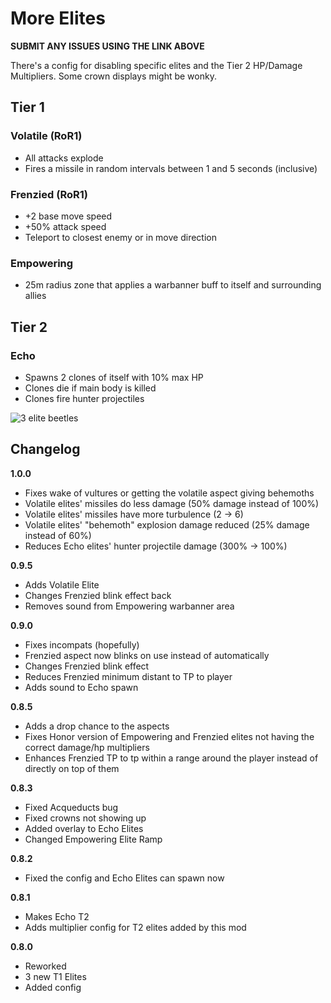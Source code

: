 # More Elites

**SUBMIT ANY ISSUES USING THE LINK ABOVE**

There's a config for disabling specific elites and the Tier 2 HP/Damage Multipliers. Some crown displays might be wonky.

## Tier 1

### Volatile (RoR1)

- All attacks explode
- Fires a missile in random intervals between 1 and 5 seconds (inclusive)

### Frenzied (RoR1)

- +2 base move speed
- +50% attack speed
- Teleport to closest enemy or in move direction

### Empowering

- 25m radius zone that applies a warbanner buff to itself and surrounding allies

## Tier 2

### Echo

- Spawns 2 clones of itself with 10% max HP
- Clones die if main body is killed
- Clones fire hunter projectiles

![3 elite beetles](https://i.ibb.co/4NJqjwk/moreelites.png)

## Changelog

**1.0.0**

- Fixes wake of vultures or getting the volatile aspect giving behemoths
- Volatile elites' missiles do less damage (50% damage instead of 100%)
- Volatile elites' missiles have more turbulence (2 -> 6)
- Volatile elites' "behemoth" explosion damage reduced (25% damage instead of 60%)
- Reduces Echo elites' hunter projectile damage (300% -> 100%)

**0.9.5**

- Adds Volatile Elite
- Changes Frenzied blink effect back
- Removes sound from Empowering warbanner area

**0.9.0**

- Fixes incompats (hopefully)
- Frenzied aspect now blinks on use instead of automatically
- Changes Frenzied blink effect
- Reduces Frenzied minimum distant to TP to player
- Adds sound to Echo spawn

**0.8.5**

- Adds a drop chance to the aspects
- Fixes Honor version of Empowering and Frenzied elites not having the correct damage/hp multipliers
- Enhances Frenzied TP to tp within a range around the player instead of directly on top of them

**0.8.3**

- Fixed Acqueducts bug
- Fixed crowns not showing up
- Added overlay to Echo Elites
- Changed Empowering Elite Ramp

**0.8.2**

- Fixed the config and Echo Elites can spawn now

**0.8.1**

- Makes Echo T2
- Adds multiplier config for T2 elites added by this mod

**0.8.0**

- Reworked
- 3 new T1 Elites
- Added config
